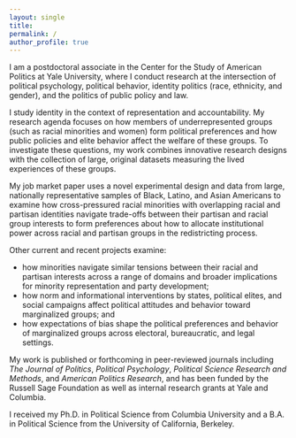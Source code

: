 ```yaml
---
layout: single
title:
permalink: /
author_profile: true
---
```


I am a postdoctoral associate in the Center for the Study of American Politics at Yale University, where I conduct research at the intersection of political psychology, political behavior, identity politics (race, ethnicity, and gender), and the politics of public policy and law.

I study identity in the context of representation and accountability. My research agenda focuses on how members of underrepresented groups (such as racial minorities and women) form political preferences and how public policies and elite behavior affect the welfare of these groups. To investigate these questions, my work combines innovative research designs with the collection of large, original datasets measuring the lived experiences of these groups.

My job market paper uses a novel experimental design and data from large, nationally representative samples of Black, Latino, and Asian Americans to examine how cross-pressured racial minorities with overlapping racial and partisan identities navigate trade-offs between their partisan and racial group interests to form preferences about how to allocate institutional power across racial and partisan groups in the redistricting process.

Other current and recent projects examine:
* how minorities navigate similar tensions between their racial and partisan interests across a range of domains and broader implications for minority representation and party development;
* how norm and informational interventions by states, political elites, and social campaigns affect political attitudes and behavior toward marginalized groups; and
* how expectations of bias shape the political preferences and behavior of marginalized groups across electoral, bureaucratic, and legal settings.

My work is published or forthcoming in peer-reviewed journals including _The Journal of Politics_, _Political Psychology_, _Political Science Research and Methods_, and _American Politics Research_, and has been funded by the Russell Sage Foundation as well as internal research grants at Yale and Columbia.

I received my Ph.D. in Political Science from Columbia University and a B.A. in Political Science from the University of California, Berkeley.
